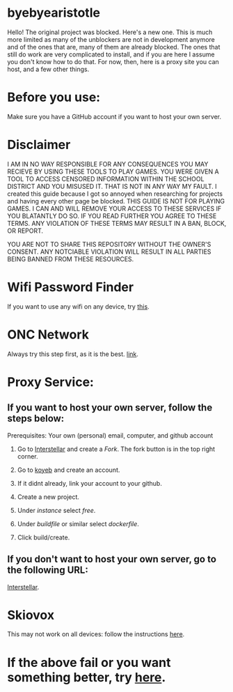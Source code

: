 # byebyearistotle
Hello!
The original project was blocked. Here's a new one.
This is much more limited as many of the unblockers are not in development anymore and of the ones that are, many of them are already blocked. The ones that still do work are very complicated to install, and if you are here I assume you don't know how to do that. For now, then, here is a proxy site you can host, and a few other things.
# Before you use:
Make sure you have a GitHub account if you want to host your own server.

# Disclaimer
I AM IN NO WAY RESPONSIBLE FOR ANY CONSEQUENCES YOU MAY RECIEVE BY USING THESE TOOLS TO PLAY GAMES. YOU WERE GIVEN A TOOL TO ACCESS CENSORED INFORMATION WITHIN THE SCHOOL DISTRICT AND YOU MISUSED IT. THAT IS NOT IN ANY WAY MY FAULT. I created this guide because I got so annoyed when researching for projects and having every other page be blocked. THIS GUIDE IS NOT FOR PLAYING GAMES. I CAN AND WILL REMOVE YOUR ACCESS TO THESE SERVICES IF YOU BLATANTLY DO SO. IF YOU READ FURTHER YOU AGREE TO THESE TERMS. ANY VIOLATION OF THESE TERMS MAY RESULT IN A BAN, BLOCK, OR REPORT.

YOU ARE NOT TO SHARE THIS REPOSITORY WITHOUT THE OWNER'S CONSENT. ANY NOTCIABLE VIOLATION WILL RESULT IN ALL PARTIES BEING BANNED FROM THESE RESOURCES.
# Wifi Password Finder

If you want to use any wifi on any device, try [this](https://github.com/cynicsketch/netexportwifipass).

# ONC Network

Always try this step first, as it is the best. [link](https://github.com/JerryMyuu/ONC).

# Proxy Service:

## If you want to host your own server, follow the steps below:

Prerequisites:
Your own (personal) email, computer, and github account

1. Go to [Interstellar](https://github.com/InterstellarNetwork/Interstellar) and create a *Fork*. The fork button is in the top right corner.

2. Go to [koyeb](koyeb.com) and create an account.

3. If it didnt already, link your account to your github.

4. Create a new project.

5. Under *instance* select *free*.

6. Under *buildfile* or similar select *dockerfile*.

7. Click build/create.

## If you don't want to host your own server, go to the following URL:
[Interstellar](https://iready-math-byebyesecurly.koyeb.app/).

# Skiovox

This may not work on all devices: follow the instructions [here](https://skiovox.netlify.app/skiovox.pdf).

# If the above fail or you want something better, try [here](https://github.com/3kh0/ext-remover).
